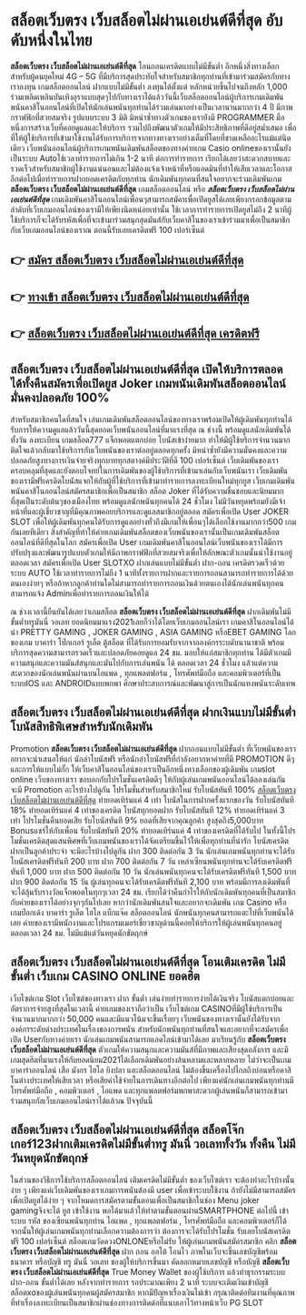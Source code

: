 # สล็อตเว็บตรง เว็บสล็อตไม่ผ่านเอเย่นต์ดีที่สุด  อับดับหนึ่งในไทย 

**สล็อตเว็บตรง เว็บสล็อตไม่ผ่านเอเย่นต์ดีที่สุด** โอนถอนเครดิตแบบไม่มีขั้นต่ำ  อีกหนึ่งสิ่งทางเลือกสำหรับผู้คนยุคใหม่ 4G – 5G ที่มีบริการสุดประทับใจสำหรับสมาชิกทุกท่านที่เข้ามาร่วมสมัครกับทางเราลงทุน เกมสล็อตออนไลน์ ฝากแบบไม่มีขั้นต่ำ ลงทุนได้ตั้งแต่ หลักหน่วยขึ้นไปจนถึงหลัก 1,000 ร่วมเพลิดเพลินบันเทิงอุราแบบสุดๆไปกับทางเราได้แล้ววันนี้เว็บสล็อตออนไลน์ผู้บริการเกมเดิมพันพนันคาสิโนออนไลน์ที่เปิดให้นักเล่นพนันทุกท่านได้ร่วมเล่นมาอย่างเป็นเวลานานมากกว่า 4 ปี มีภาพกราฟฟิกที่สวยสมจริง รูปแบบระบบ 3 มิติ
มิหนำซ้ำทางตัวเกมของเรายังมี  PROGRAMMER มือหนึ่งการสร้างเว็บที่คอยดูแลและให้บริการ  รวมไปถึงพัฒนาตัวเกมให้มีประสิทธิภาพที่ดีอยู่สม่ำเสมอ เพื่อที่ให้ผู้ใช้บริการที่เข้ามาใช้งานได้รับการบริการจากทางทางเราอย่างเต็มที่โดยที่ขาดเหลืออะไรแม้แต่นิดเดียว เว็บพนันออนไลน์ผู้บริการเกมพนันเดิมพันสล็อตของทางค่ายเกม Casio onlineของเรานั้นยังเป็นระบบ Autoใช้เวลาทำรายการไม่เกิน 1-2 นาที ต่อการทำรายการ เรียกได้เลยว่าสะดวกสบายและรวดเร็วสำหรับสมาชิกผู้ใช้งานแน่นอนและไม่ต้องแจ้งเจ้าหน้าที่หรือแอดมินที่ทำให้เสียเวลาและโอกาสอีกต่อไปเมื่อทำรายการฝากยอดเครดิตกับทุกท่าน
นักเดิมพันทุกคนที่สนใจอยากจะร่วมเดิมพันเกม **สล็อตเว็บตรง เว็บสล็อตไม่ผ่านเอเย่นต์ดีที่สุด** เกมสล็อตออนไลน์ หรือ ***สล็อตเว็บตรง เว็บสล็อตไม่ผ่านเอเย่นต์ดีที่สุด*** เกมเดิมพันคาสิโนออนไลน์เพื่อนๆสามารถสมัครเพื่อเปิดยูสได้เลยเพียงกรอกข้อมูลตามลำดับที่เว็บเกมออนไลน์ของเรามีให้เพียงนิดหน่อยเท่านั้น ใช้เวลาการทำรายการเปิดยูสไม่ถึง 2 นาทีผู้ใช้บริการก็จะได้รับรหัสเพื่อที่จะเข้ามาร่วมสนุกสุดมันส์กับเว็บคาสิโนของเราเข้าร่วมมาเพื่อเป็นสมาชิกกับเว็บเกมออนไลน์ของเราณ ตอนนี้รับเลยเครดิตฟรี 100 เปอร์เซ็นต์

## 👉 [สมัคร สล็อตเว็บตรง เว็บสล็อตไม่ผ่านเอเย่นต์ดีที่สุด](https://archa888.com/)
## 👉 [ทางเข้า สล็อตเว็บตรง เว็บสล็อตไม่ผ่านเอเย่นต์ดีที่สุด](https://archa888.com/)
## 👉 [สล็อตเว็บตรง เว็บสล็อตไม่ผ่านเอเย่นต์ดีที่สุด เครดิตฟรี](https://archa888.com/)

## สล็อตเว็บตรง เว็บสล็อตไม่ผ่านเอเย่นต์ดีที่สุด เปิดให้บริการตลอด ได้ทั้งคืนสมัครเพื่อเปิดยูส Joker เกมพนันเดิมพันสล็อตออนไลน์มั่นคงปลอดภัย 100%

สำหรับสมาชิกคนใดที่สนใจ เล่นเกมเดิมพันสล็อตออนไลน์ของทางเราพร้อมเปิดให้ผู้เดิมพันทุกท่านได้รับการให้ความดูแลแล้ววันนี้สุดยอดเว็บพนันออนไลน์ที่มาแรงที่สุด ณ ช่วงนี้ พร้อมดูแลนักเดิมพันได้ทั้งวัน ลงทะเบียน เกมสล็อต777 แจ็กพอตแตกบ่อย โบนัสเข้าง่ายมาก ทำให้มีผู้ใช้บริการจำนวนมากติดใจแล้วกลับมาใช้บริการกับเว็บพนันของเราต่ออยู่ตลอดทุกครั้ง มิหนำซ้ำยังมีความมั่นคงและความปลอดภัยสูงทางการเงินจ่ายจริงทุกบาททุกสตางค์มีประวัติที่ดี 100 เปอร์เซ็นต์ เว็บเดิมพันของเราครอบคลุมที่สุดและยังตอบโจทย์ในการเดิมพันของผู้ใช้บริการที่เข้ามาเล่นกับเว็บพนันเรา
เว็บเดิมพันของเรามีฟรีเครดิตโบนัสแจกให้กับผู้ที่ใช้บริการที่เข้ามาทำรายการลงทะเบียนใหม่ทุกยูส เว็บเกมเดิมพันพนันคาสิโนออนไลน์สมัครสมาชิกเพื่อเป็นสมาชิก สล็อต Joker ที่ได้รับความชื่นชอบและนิยมมากที่สุดเป็นระดับต้นๆของเมืองไทย พร้อมดูแลนักพนันทุกคนได้ 24 ชั่วโมง ไม่มีวันหยุดพร้อมยังมีเจ้าหน้าที่และผู้เชี่ยวชาญที่มีคุณภาพคอยบริการและดูแลสมาชิกอยู่ตลอด สมัครเพื่อเปิด User JOKER SLOT เพื่อให้ผู้เดิมพันทุกคนได้รับการดูแลอย่างทั่วถึงมีเกมให้เพื่อนๆได้เลือกใช้งานมากกว่า500 เกมกันเลยทีเดียว
สิ่งสำคัญที่ทำให้ค่ายเกมเดิมพันสล็อตของเว็บพนันของเรานั้นเป็นเกมเดิมพันสล็อตออนไลน์ที่ดีที่สุดในโลก สมัครเพื่อเปิด User  เกมเดิมพันคาสิโนออนไลน์เว็บพนันของเราได้มีการปรับปรุงและพัฒนารูปแบบตัวเกมให้มีภาพกราฟฟิกที่สวยสมจริงเพื่อให้ลักษณะตัวเกมนั้นน่าใช้งานอยู่ตลอดเวลา สมัครเพื่อเปิด User SLOTXO ฝากเล่นแบบไม่มีขั้นต่ำ ฝาก-ถอน เครดิตรวดเร็วด้วยระบบ AUTO ใช้เวลาทำรายการไม่ถึง 1 นาทีทั้งรายการฝากและรายการถอนสามารถทำรายการได้ด้วยตนเองง่ายๆ หรือถ้าหากลูกค้าท่านใดไม่สามารถทำรายการถอนเงินด้วยตนเองได้นักเล่นพนันทุกคนสามารถแจ้ง Adminเพื่อทำรายการถอนเงินให้ได้

ณ ช่วงเวลานี้ยืนยันได้เลยว่าเกมสล็อต **สล็อตเว็บตรง เว็บสล็อตไม่ผ่านเอเย่นต์ดีที่สุด** ฝากเดิมพันไม่มีขั้นต่ำทรูมันนี่ วอเลท ยอดนิยมมาแรง2021เลยก็ว่าได้โดยเว็บเกมออนไลน์เรา เกมคาสิโนออนไลน์ได้นำ PRETTY GAMING , JOKER GAMING , ASIA GAMING หรือEBET GAMING โลกของเกม บาคาร่า โป๊กเกอร์ รูเล็ต ตู้สล็อต ที่ได้รับการยอมรับจากจากองค์กรระบดับนานาชาติ พร้อมบริการสุดความสามารถรวดเร็วและปลอดภัยคอยดูแล 24 ชม. มอบให้แก่สมาชิกทุกท่าน ได้มีตัวเกมมีความสนุกและความมันส์สนุกและมันไปกับการเล่นพนัน ได้ ตลอดเวลา 24 ชั่วโมง แล้วแต่ความสะดวกของนักเล่นพนันผ่านบนไอแพด , ทุกแพลตฟอร์ม , โทรศัพท์มือถือ และคอมพิวเตอร์ที่เป็นระบบIOS และ ANDROIDแบบพกพา ศึกษาประสบการณ์และพัฒนาสู่การเป็นนักแทงพนันระดับเทพ

## สล็อตเว็บตรง เว็บสล็อตไม่ผ่านเอเย่นต์ดีที่สุด ฝากเงินแบบไม่มีขั้นต่ำ โบนัสสิทธิพิเศษสำหรับนักเดิมพัน

 Promotion  **สล็อตเว็บตรง เว็บสล็อตไม่ผ่านเอเย่นต์ดีที่สุด** ฝากถอนแบบไม่มีขั้นต่ำ ที่เว็บพนันของเราอยากจะนำเสนอให้แก่  นักล่าโบนัสฟรี หรือนักล่าโบนัสฟรีที่กำลังอยากหาค่ายที่มี  PROMOTION ดีๆ และการให้แบบไม่กั๊ก ให้เว็บคาสิโนออนไลน์ของเราเป็นอีกหนึ่งทางเลือกของผู้เดิมพัน เกมslot online เว็บของทางเรา ขอบอกกับโปรโมชั่นเครดิตดีๆ ให้กับผู้เล่นเกมพนันออนไลน์ได้ลองเล่นกัน จะมี Promotion อะไรบ้างไปดูกัน
โปรโมชั่นสำหรับสมาชิกใหม่ รับโบนัสทันที 100% [สล็อตเว็บตรง เว็บสล็อตไม่ผ่านเอเย่นต์ดีที่สุด](https://archa888.com/) ทำยอดเทิร์นแค่ 4 เท่า
โบนัสในการฝากครั้งแรกของวัน รับโบนัสทันที 18% ทำยอดเทิร์นแค่ 4 เท่าของเครดิต
โบนัสทุกยอดฝาก รับโบนัสทันที 12% ทำยอดเทิร์นแค่ 3 เท่า
โปรโมชั่นคืนยอดเสีย รับโบนัสทันที 9% ยอดที่เสียจากคุณลูกค้า สูงสุดถึง5,000บาท
Bonusแชร์ให้กับเพื่อน รับโบนัสทันที 20% ทำยอดเทิร์นแค่ 4 เท่าของเครดิตที่ได้รับไป
ในทั้งนี้โปรโมชั่นเครดิตสุดแสนพิศษที่เว็บเกมพนันของเราได้จัดเตรียมขึ้นไว้ให้เพื่อทุกท่านที่น่ารัก โบนัสเครดิตฝากเป็นลูกค้าประจำ จะมีอะไรบ้างไปดูกัน
ฝาก 300 ติดต่อกัน 3 วัน นักเล่นเกมพนันทุกท่านจะได้รับโบนัสเครดิตฟรีทันที 200 บาท
ฝาก 700 ติดต่อกัน 7 วัน เหล่าเซียนพนันทุกท่านจะได้รับเครดิตฟรีทันที 1,000 บาท
ฝาก 500 ติดต่อกัน 10 วัน นักเล่นพนันทุกคนจะได้รับเครดิตฟรีทันที 1,500 บาท
ฝาก 900 ติดต่อกัน 15 วัน ผู้เล่นทุกคนจะได้รับเครดิตฟรีทันที 2,100 บาท
พร้อมมีการลงเดิมพันที่จะได้ลุ้นรับรางวัลแจ็กพอตในทุกๆเวลา 24 ชม. เรียกได้ว่าคืนกำไรให้กับนักเดิมพันทุกคนที่เป็นสมาชิกกับค่ายของเราได้อย่างจุกๆกันไปเลย หากว่านักเดิมพันสนใจและอยากจะเดิมพัน เกม Casino หรือเกมป๊อกเด้ง บาคาร่า รูเล็ต ไฮโล แบ็กแจ๊ค สล็อตออนไลน์ นักพนันทุกคนสามารถแตะไปที่เว็บพนันได้เลย ค่ายของเรามีพนักงานและโปรแกรมเมอร์เชี่ยวชาญด้านนี้คอยให้บริการให้ผู้เล่นพนันทุกคนอยู่ ตลอดเวลา 24 ชม. ไม่มีแม้แต่วันหยุดนักขัตฤกษ์

## สล็อตเว็บตรง เว็บสล็อตไม่ผ่านเอเย่นต์ดีที่สุด โอนเติมเครดิต ไม่มีขั้นต่ำ  เว็บเกม CASINO ONLINE ยอดฮิต

เว็บไซต์เกม Slot เว็บไซต์ของทางเรา ฝาก ขั้นต่ำ เล่นง่ายทำรายการง่ายได้เงินจริง โบนัสแตกบ่อยและอัตราการจ่ายสูงที่สุดในเวลานี้ ค่ายเกมของเราถือว่าเป็น เว็บไซต์เกม CASINOที่มีผู้ใช้บริการเป็นจำนวนมากมากกว่า 50,000 คนและมีแนวโน้มจะขึ้นเรื่อยๆ เว็บพนันของทางเรานั้นยังได้รับจากองค์กรระดับต่างประเทศในเรื่องของการพนัน สำหรับนักพนันทุกท่านที่สนใจและอยากที่จะสมัครเพื่อเปิด Userกับทางค่ายเรา นักเล่นเกมพนันสามารถแอดไลน์เข้ามาได้เลย
	มาเรียนรู้กับ **สล็อตเว็บตรง เว็บสล็อตไม่ผ่านเอเย่นต์ดีที่สุด** ตัวเกมให้ความสนุกและความมันส์ที่มีภาพและเสียงสุดอลังการ และมีเกมสุดฮิตที่มาแรงให้กับยอดนิยม2021ได้เลือกเดิมพันอย่างล้นหลามและหลากหลาย  ไม่ว่าจะเป็นเกมบาคาร่าออนไลน์ เสือ มังกร ไฮโล ยิงปลา และสล็อตออนไลน์ ไม่ต้องขึ้นเครื่องไปไกลถึงบ่อนหรือคาสิโนต่างประเทศให้เสียเวลา หรือเสียค่าใช้จ่ายในการเดินทางอีกต่อไป เพียงแค่นักเล่นเกมพนันทุกท่านมีโทรศัพท์มือถือ , คอมพิวเตอร์ , ไอแพด และทุกแพลตฟอร์มพกพาสะดวกผู้เล่นพนันก็สามารถเข้ามาร่วมสนุกกัลเว็บเกมออนไลน์เราได้แล้วณ ปัจจุบันนี้

## สล็อตเว็บตรง เว็บสล็อตไม่ผ่านเอเย่นต์ดีที่สุด สล็อตโจ๊กเกอร์123ฝากเติมเครดิตไม่มีขั้นต่ำทรู มันนี่ วอเลททั้งวัน ทั้งคืน ไม่มีวันหยุดนักขัตฤกษ์

ในส่วนของวิธีการใช้บริการสล็อตออนไลน์ เติมเครดิตไม่มีขั้นต่ำ ของเว็บไซต์เรา จะต้องทำอะไรบ้างนั้น ง่าย ๆ เพียงแค่เว็บเดิมพันของเราเกมการพนันต้องมี user เพื่อเข้าระบบใช้งาน ถ้ายังไม่มีสามารถสมัครเพื่อเปิดยูสได้ง่าย ๆ จากโหมดการสมัครตามขั้นตอนเพื่อเป็นสมาชิกในช่อง Menu joker gamingจึงจะได้ ยูส เข้าใช้งาน พอได้มาแล้วให้ทำตามขั้นตอนผ่านSMARTPHONE ต่อไปนี้
เข้าระบบ รหัส  ของเซียนพนันทุกท่าน ไอแพด , ทุกแพลตฟอร์ม , โทรศัพท์มือถือ และคอมพิวเตอร์ก็ได้
จากนั้นให้ผู้เล่นเกมพนันทุกท่านเลือกความต้องการว่า ต้องการจะได้รับโปรโมชั่น รับเลยโบนัสเครดิตฟรี 100 เปอร์เซ็นต์ สล็อตเกมวัดดวงONLONEหรือไม่รับ
ให้ผู้เล่นเกมพนันสมัครสมาชิก คลิก **สล็อตเว็บตรง เว็บสล็อตไม่ผ่านเอเย่นต์ดีที่สุด** ฝาก ถอน ออโต้ โอนไว ภาพในเว็บจะขึ้นเลขบัญชีพร้อมธนาคาร หรือบัญชี ทรู มันนี่ วอเลท ของผู้ให้บริการขึ้นมา
คัดลอกหมายเลขบัญชี หรือบัญชี **สล็อตเว็บตรง เว็บสล็อตไม่ผ่านเอเย่นต์ดีที่สุด** True Money Wallet ของผู้ใช้บริการ แล้วทำธุรกรรมระบบฝาก-ถอน ขั้นต่ำได้เลย
หลังจากทำรายการ รอประมาณเพียง 2 นาที ระบบจะเติมเงินเข้าบัญชีสล็อตxoของผู้เล่นพนันทุกคนผู้สมัครสมาชิก
หากมีปัญหาเรื่องเงินไม่เข้า กรุณาติดต่อทีมงานที่คุณภาพ ที่ทำเรื่องลงทะเบียนเป็นสมาชิกผ่านช่องทางการติดต่อที่แนบเอาไว้ทางหน้าเว็บ PG SLOT



